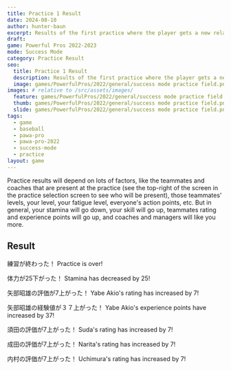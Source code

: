 ```yaml
---
title: Practice 1 Result
date: 2024-08-10
author: hunter-baun
excerpt: Results of the first practice where the player gets a new relationship with teammates
draft: 
game: Powerful Pros 2022-2023
mode: Success Mode
category: Practice Result
seo:
  title: Practice 1 Result
  description: Results of the first practice where the player gets a new relationship with teammates
  image: games/PowerfulPros/2022/general/success mode practice field.png
images: # relative to /src/assets/images/
  feature: games/PowerfulPros/2022/general/success mode practice field.png
  thumb: games/PowerfulPros/2022/general/success mode practice field.png
  slide: games/PowerfulPros/2022/general/success mode practice field.png
tags:
  - game
  - baseball
  - pawa-pro
  - pawa-pro-2022
  - success-mode
  - practice
layout: game
---
```


Practice results will depend on lots of factors, like the teammates and coaches that are present at the practice (see the top-right of the screen in the practice selection screen to see who will be present), those teammates' levels, your level, your fatigue level, everyone's action points, etc. But in general, your stamina will go down, your skill will go up, teammates rating and experience points will go up, and coaches and managers will like you more.

## Result

練習が終わった！
Practice is over!

体力が25下がった！
Stamina has decreased by 25!

矢部昭雄の評価が7上がった！
Yabe Akio's rating has increased by 7!

矢部昭雄の経験値が３７上がった！
Yabe Akio's experience points have increased by 37!

須田の評価が7上がった！
Suda's rating has increased by 7!

成田の評価が7上がった！
Narita's rating has increased by 7!

内村の評価が7上がった！
Uchimura's rating has increased by 7!